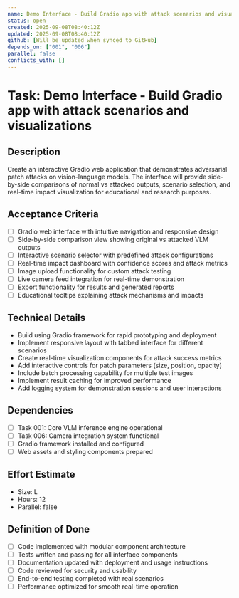 ```yaml
---
name: Demo Interface - Build Gradio app with attack scenarios and visualizations
status: open
created: 2025-09-08T08:40:12Z
updated: 2025-09-08T08:40:12Z
github: [Will be updated when synced to GitHub]
depends_on: ["001", "006"]
parallel: false
conflicts_with: []
---
```


# Task: Demo Interface - Build Gradio app with attack scenarios and visualizations

## Description
Create an interactive Gradio web application that demonstrates adversarial patch attacks on vision-language models. The interface will provide side-by-side comparisons of normal vs attacked outputs, scenario selection, and real-time impact visualization for educational and research purposes.

## Acceptance Criteria
- [ ] Gradio web interface with intuitive navigation and responsive design
- [ ] Side-by-side comparison view showing original vs attacked VLM outputs
- [ ] Interactive scenario selector with predefined attack configurations
- [ ] Real-time impact dashboard with confidence scores and attack metrics
- [ ] Image upload functionality for custom attack testing
- [ ] Live camera feed integration for real-time demonstration
- [ ] Export functionality for results and generated reports
- [ ] Educational tooltips explaining attack mechanisms and impacts

## Technical Details
- Build using Gradio framework for rapid prototyping and deployment
- Implement responsive layout with tabbed interface for different scenarios
- Create real-time visualization components for attack success metrics
- Add interactive controls for patch parameters (size, position, opacity)
- Include batch processing capability for multiple test images
- Implement result caching for improved performance
- Add logging system for demonstration sessions and user interactions

## Dependencies
- [ ] Task 001: Core VLM inference engine operational
- [ ] Task 006: Camera integration system functional
- [ ] Gradio framework installed and configured
- [ ] Web assets and styling components prepared

## Effort Estimate
- Size: L
- Hours: 12
- Parallel: false

## Definition of Done
- [ ] Code implemented with modular component architecture
- [ ] Tests written and passing for all interface components
- [ ] Documentation updated with deployment and usage instructions
- [ ] Code reviewed for security and usability
- [ ] End-to-end testing completed with real scenarios
- [ ] Performance optimized for smooth real-time operation